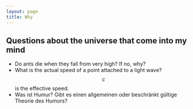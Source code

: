 ```yaml
---
layout: page
title: Why
---
```


Questions about the universe that come into my mind
---------------------------------------------------

- Do ants die when they fall from very high? If no, why?
- What is the actual speed of a point attached to a light wave? $$c$$ is the effective speed.
- Was ist Humur? Gibt es einen allgemeinen oder beschränkt gültige Theorie des Humors?
